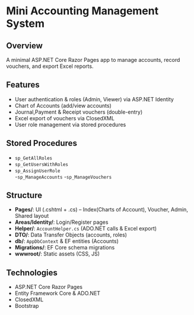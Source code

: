 # Mini Accounting Management System

## Overview
A minimal ASP.NET Core Razor Pages app to manage accounts, record vouchers, and export Excel reports.

## Features
- User authentication & roles (Admin, Viewer) via ASP.NET Identity  
- Chart of Accounts (add/view accounts)  
- Journal,Payment & Receipt vouchers (double-entry)  
- Excel export of vouchers via ClosedXML  
- User role management via stored procedures  

## Stored Procedures
- `sp_GetAllRoles`  
- `sp_GetUsersWithRoles`  
- `sp_AssignUserRole`  
-`sp_ManageAccounts`
-`sp_ManageVouchers`

## Structure
- **Pages/**: UI (.cshtml + .cs) – Index(Charts of Account), Voucher, Admin, Shared layout  
- **Areas/Identity/**: Login/Register pages  
- **Helper/**: `AccountHelper.cs` (ADO.NET calls & Excel export)  
- **DTO/**: Data Transfer Objects (accounts, roles)  
- **db/**: `AppDbContext` & EF entities (Accounts)  
- **Migrations/**: EF Core schema migrations  
- **wwwroot/**: Static assets (CSS, JS)  

## Technologies
- ASP.NET Core Razor Pages  
- Entity Framework Core & ADO.NET  
- ClosedXML  
- Bootstrap  







